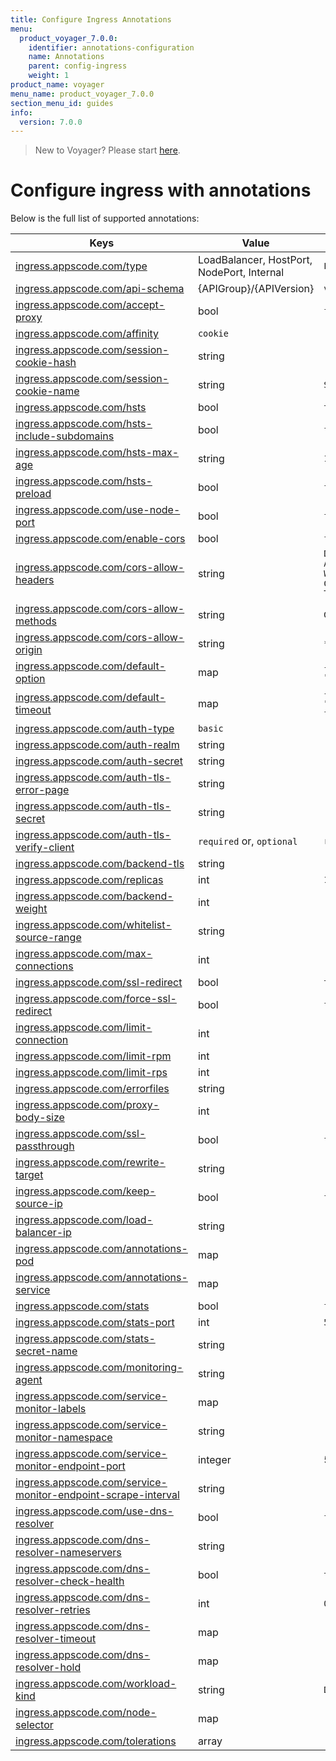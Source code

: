 ```yaml
---
title: Configure Ingress Annotations
menu:
  product_voyager_7.0.0:
    identifier: annotations-configuration
    name: Annotations
    parent: config-ingress
    weight: 1
product_name: voyager
menu_name: product_voyager_7.0.0
section_menu_id: guides
info:
  version: 7.0.0
---
```


> New to Voyager? Please start [here](/products/voyager/7.0.0/concepts/overview).

# Configure ingress with annotations

Below is the full list of supported annotations:

|  Keys  |   Value   |  Default |
|--------|-----------|----------|
| [ingress.appscode.com/type](/products/voyager/7.0.0/concepts/README) | LoadBalancer, HostPort, NodePort, Internal | `LoadBalancer` |
| [ingress.appscode.com/api-schema](/products/voyager/7.0.0/concepts/overview) | {APIGroup}/{APIVersion} | `voyager.appscode.com/v1beta1` |
| [ingress.appscode.com/accept-proxy](/products/voyager/7.0.0/guides/ingress/configuration/accept-proxy) | bool | `false` |
| [ingress.appscode.com/affinity](/products/voyager/7.0.0/guides/ingress/http/sticky-session) | `cookie` | |
| [ingress.appscode.com/session-cookie-hash](/products/voyager/7.0.0/guides/ingress/http/sticky-session) | string | |
| [ingress.appscode.com/session-cookie-name](/products/voyager/7.0.0/guides/ingress/http/sticky-session) | string | `SERVERID` |
| [ingress.appscode.com/hsts](/products/voyager/7.0.0/guides/ingress/http/hsts) | bool | `true` |
| [ingress.appscode.com/hsts-include-subdomains](/products/voyager/7.0.0/guides/ingress/http/hsts) | bool | `false` |
| [ingress.appscode.com/hsts-max-age](/products/voyager/7.0.0/guides/ingress/http/hsts) | string | `15768000` |
| [ingress.appscode.com/hsts-preload](/products/voyager/7.0.0/guides/ingress/http/hsts) | bool | `false` |
| [ingress.appscode.com/use-node-port](/products/voyager/7.0.0/concepts/ingress-types/nodeport) | bool | `false` |
| [ingress.appscode.com/enable-cors](/products/voyager/7.0.0/guides/ingress/http/cors) | bool | `false` |
| [ingress.appscode.com/cors-allow-headers](/products/voyager/7.0.0/guides/ingress/http/cors) | string | `DNT,X-CustomHeader,Keep-Alive,User-Agent,X-Requested-With,If-Modified-Since,Cache-Control,Content-Type,Authorization` |
| [ingress.appscode.com/cors-allow-methods](/products/voyager/7.0.0/guides/ingress/http/cors) | string | `GET,PUT,POST,DELETE,PATCH,OPTIONS` |
| [ingress.appscode.com/cors-allow-origin](/products/voyager/7.0.0/guides/ingress/http/cors) | string | `*` |
| [ingress.appscode.com/default-option](/products/voyager/7.0.0/guides/ingress/configuration/default-options) | map | `{"http-server-close": "true", "dontlognull": "true"}` |
| [ingress.appscode.com/default-timeout](/products/voyager/7.0.0/guides/ingress/configuration/default-timeouts) | map | `{"connect": "50s", "server": "50s", "client": "50s", "client-fin": "50s", "tunnel": "50s"}` |
| [ingress.appscode.com/auth-type](/products/voyager/7.0.0/guides/ingress/security/basic-auth) | `basic` | |
| [ingress.appscode.com/auth-realm](/products/voyager/7.0.0/guides/ingress/security/basic-auth) | string | |
| [ingress.appscode.com/auth-secret](/products/voyager/7.0.0/guides/ingress/security/basic-auth) | string | |
| [ingress.appscode.com/auth-tls-error-page](/products/voyager/7.0.0/guides/ingress/security/tls-auth) | string | |
| [ingress.appscode.com/auth-tls-secret](/products/voyager/7.0.0/guides/ingress/security/tls-auth) | string | |
| [ingress.appscode.com/auth-tls-verify-client](/products/voyager/7.0.0/guides/ingress/security/tls-auth) | `required` or, `optional` | `required` |
| [ingress.appscode.com/backend-tls](/products/voyager/7.0.0/guides/ingress/tls/backend-tls) | string | |
| [ingress.appscode.com/replicas](/products/voyager/7.0.0/guides/ingress/scaling) | int | `1` |
| [ingress.appscode.com/backend-weight](/products/voyager/7.0.0/guides/ingress/http/blue-green-deployment) | int | |
| [ingress.appscode.com/whitelist-source-range](/products/voyager/7.0.0/guides/ingress/configuration/whitelist) | string | |
| [ingress.appscode.com/max-connections](/products/voyager/7.0.0/guides/ingress/configuration/max-connections) | int | |
| [ingress.appscode.com/ssl-redirect](/products/voyager/7.0.0/guides/ingress/configuration/ssl-redirect) | bool | `true` |
| [ingress.appscode.com/force-ssl-redirect](/products/voyager/7.0.0/guides/ingress/configuration/ssl-redirect) | bool | `false` |
| [ingress.appscode.com/limit-connection](/products/voyager/7.0.0/guides/ingress/configuration/rate-limit) | int | |
| [ingress.appscode.com/limit-rpm](/products/voyager/7.0.0/guides/ingress/configuration/rate-limit) | int | |
| [ingress.appscode.com/limit-rps](/products/voyager/7.0.0/guides/ingress/configuration/rate-limit) | int | |
| [ingress.appscode.com/errorfiles](/products/voyager/7.0.0/guides/ingress/configuration/error-files) | string | |
| [ingress.appscode.com/proxy-body-size](/products/voyager/7.0.0/guides/ingress/configuration/body-size) | int | |
| [ingress.appscode.com/ssl-passthrough](/products/voyager/7.0.0/guides/ingress/configuration/ssl-passthrough) | bool | `false` |
| [ingress.appscode.com/rewrite-target](/products/voyager/7.0.0/guides/ingress/configuration/rewrite-target) | string | |
| [ingress.appscode.com/keep-source-ip](/products/voyager/7.0.0/guides/ingress/configuration/keep-source-ip) | bool | `false` |
| [ingress.appscode.com/load-balancer-ip](/products/voyager/7.0.0/guides/ingress/configuration/loadbalancer-ip) | string | |
| [ingress.appscode.com/annotations-pod](/products/voyager/7.0.0/guides/ingress/configuration/pod-annotations) | map | |
| [ingress.appscode.com/annotations-service](/products/voyager/7.0.0/guides/ingress/configuration/service-annotations) | map | |
| [ingress.appscode.com/stats](/products/voyager/7.0.0/guides/ingress/monitoring/haproxy-stats) | bool | `false` |
| [ingress.appscode.com/stats-port](/products/voyager/7.0.0/guides/ingress/monitoring/haproxy-stats) | int | `56789` |
| [ingress.appscode.com/stats-secret-name](/products/voyager/7.0.0/guides/ingress/monitoring/haproxy-stats) | string | |
| [ingress.appscode.com/monitoring-agent](/products/voyager/7.0.0/guides/ingress/monitoring/using-coreos-prometheus-operator) | string  |         |
| [ingress.appscode.com/service-monitor-labels](/products/voyager/7.0.0/guides/ingress/monitoring/using-coreos-prometheus-operator) | map     |         |
| [ingress.appscode.com/service-monitor-namespace](/products/voyager/7.0.0/guides/ingress/monitoring/using-coreos-prometheus-operator) | string  |         |
| [ingress.appscode.com/service-monitor-endpoint-port](/products/voyager/7.0.0/guides/ingress/monitoring/using-coreos-prometheus-operator) | integer | 56790   |
| [ingress.appscode.com/service-monitor-endpoint-scrape-interval](/products/voyager/7.0.0/guides/ingress/monitoring/using-coreos-prometheus-operator) | string  |         |
| [ingress.appscode.com/use-dns-resolver](/products/voyager/7.0.0/guides/ingress/http/external-svc#using-external-domain) | bool | `false` |
| [ingress.appscode.com/dns-resolver-nameservers](/products/voyager/7.0.0/guides/ingress/http/external-svc#using-external-domain) | string | |
| [ingress.appscode.com/dns-resolver-check-health](/products/voyager/7.0.0/guides/ingress/http/external-svc#using-external-domain) | bool | `true` |
| [ingress.appscode.com/dns-resolver-retries](/products/voyager/7.0.0/guides/ingress/http/external-svc#using-external-domain) | int | `0` |
| [ingress.appscode.com/dns-resolver-timeout](/products/voyager/7.0.0/guides/ingress/http/external-svc#using-external-domain) | map | |
| [ingress.appscode.com/dns-resolver-hold](/products/voyager/7.0.0/guides/ingress/http/external-svc#using-external-domain) | map | |
| [ingress.appscode.com/workload-kind](/products/voyager/7.0.0/guides/ingress/pod-placement#choosing-workload-kind) | string | `Deployment` |
| [ingress.appscode.com/node-selector](/products/voyager/7.0.0/guides/ingress/pod-placement#using-node-selector) | map | |
| [ingress.appscode.com/tolerations](/products/voyager/7.0.0/guides/ingress/pod-placement#using-taints-and-toleration) | array | |
